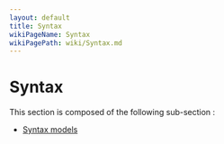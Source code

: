 ```yaml
---
layout: default
title: Syntax
wikiPageName: Syntax
wikiPagePath: wiki/Syntax.md
---
```


# Syntax

This section is composed of the following sub-section :

* [Syntax models](references#Syntaxmodels)

